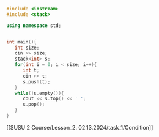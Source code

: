 ```cpp
#include <iostream>
#include <stack>

using namespace std;


int main(){
   int size;
   cin >> size;
   stack<int> s;
   for(int i = 0; i < size; i++){
      int t;
      cin >> t;
      s.push(t);
   }
   while(!s.empty()){
      cout << s.top() << ' ';
      s.pop();
   }
}
```

[[SUSU 2 Course/Lesson_2. 02.13.2024/task_1/Condition]]






